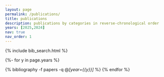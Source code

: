```yaml
---
layout: page
permalink: /publications/
title: publications
description: publications by categories in reverse-chronological order.
years: [2025,2024]
nav: true
nav_order: 1
---
```

<!-- _pages/publications.md -->
<!-- Bibsearch Feature -->

{% include bib_search.html %}

<div class="publications">

{%- for y in page.years %}
<!--   <h2 class="year">{{y}}</h2> -->
  {% bibliography -f papers -q @*[year={{y}}]* %}
{% endfor %}

</div>
